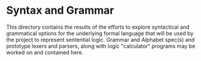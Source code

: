 # Syntax and Grammar
This directory contains the results of the efforts to explore syntactical and grammatical options for the 
underlying formal language that will be used by the project to represent sentential logic. Grammar and Alphabet spec(s) and 
prototype lexers and parsers, along with logic "calculator" programs may be worked on and contained here.
